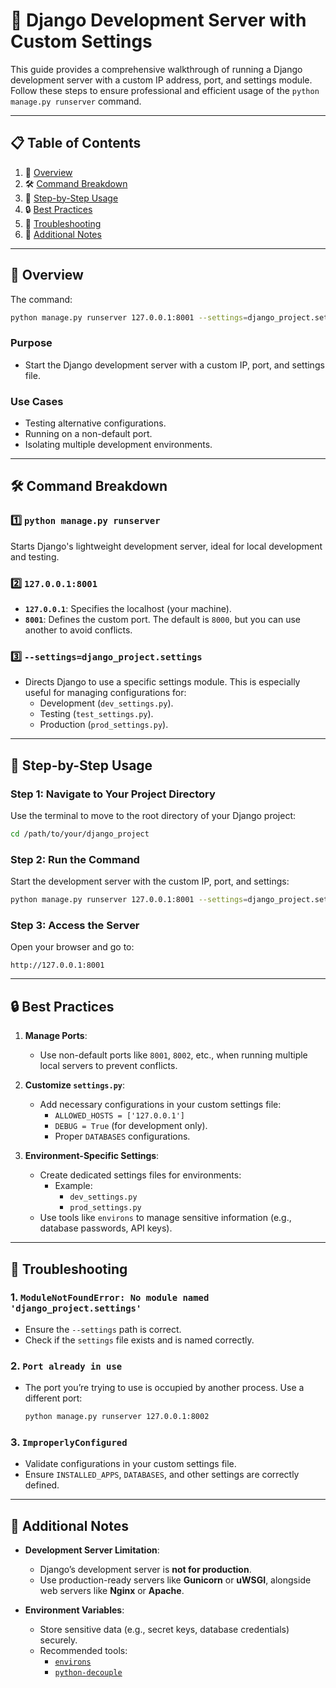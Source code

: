# 📘 **Django Development Server with Custom Settings** 

This guide provides a comprehensive walkthrough of running a Django development server with a custom IP address, port, and settings module. Follow these steps to ensure professional and efficient usage of the `python manage.py runserver` command.

---

## 📋 **Table of Contents**

1. 🌟 [Overview](#-overview)  
2. 🛠️ [Command Breakdown](#-command-breakdown)  
3. 🚀 [Step-by-Step Usage](#-step-by-step-usage)  
4. 🔒 [Best Practices](#-best-practices)  
5. 🛑 [Troubleshooting](#-troubleshooting)  
6. 📝 [Additional Notes](#-additional-notes)  

---

## 📌 **Overview**

The command:
```bash
python manage.py runserver 127.0.0.1:8001 --settings=django_project.settings
```

### Purpose
- Start the Django development server with a custom IP, port, and settings file.

### Use Cases
- Testing alternative configurations.
- Running on a non-default port.
- Isolating multiple development environments.

---

## 🛠️ **Command Breakdown**

### 1️⃣ `python manage.py runserver`
Starts Django's lightweight development server, ideal for local development and testing.

### 2️⃣ `127.0.0.1:8001`
- **`127.0.0.1`**: Specifies the localhost (your machine).
- **`8001`**: Defines the custom port. The default is `8000`, but you can use another to avoid conflicts.

### 3️⃣ `--settings=django_project.settings`
- Directs Django to use a specific settings module. This is especially useful for managing configurations for:
  - Development (`dev_settings.py`).
  - Testing (`test_settings.py`).
  - Production (`prod_settings.py`).

---

## 🚀 **Step-by-Step Usage**

### Step 1: Navigate to Your Project Directory
Use the terminal to move to the root directory of your Django project:
```bash
cd /path/to/your/django_project
```

### Step 2: Run the Command
Start the development server with the custom IP, port, and settings:
```bash
python manage.py runserver 127.0.0.1:8001 --settings=django_project.settings
```

### Step 3: Access the Server
Open your browser and go to:
```
http://127.0.0.1:8001
```

---

## 🔒 **Best Practices**

1. **Manage Ports**: 
   - Use non-default ports like `8001`, `8002`, etc., when running multiple local servers to prevent conflicts.

2. **Customize `settings.py`**:
   - Add necessary configurations in your custom settings file:
     - `ALLOWED_HOSTS = ['127.0.0.1']`
     - `DEBUG = True` (for development only).
     - Proper `DATABASES` configurations.

3. **Environment-Specific Settings**:
   - Create dedicated settings files for environments:
     - Example:
       - `dev_settings.py`
       - `prod_settings.py`
   - Use tools like `environs` to manage sensitive information (e.g., database passwords, API keys).

---

## 🛑 **Troubleshooting**

### 1. `ModuleNotFoundError: No module named 'django_project.settings'`
- Ensure the `--settings` path is correct.
- Check if the `settings` file exists and is named correctly.

### 2. `Port already in use`
- The port you’re trying to use is occupied by another process. Use a different port:
  ```bash
  python manage.py runserver 127.0.0.1:8002
  ```

### 3. `ImproperlyConfigured`
- Validate configurations in your custom settings file.
- Ensure `INSTALLED_APPS`, `DATABASES`, and other settings are correctly defined.

---

## 📝 **Additional Notes**

- **Development Server Limitation**:
  - Django’s development server is **not for production**.
  - Use production-ready servers like **Gunicorn** or **uWSGI**, alongside web servers like **Nginx** or **Apache**.

- **Environment Variables**:
  - Store sensitive data (e.g., secret keys, database credentials) securely.
  - Recommended tools:
    - [`environs`](https://pypi.org/project/environs/)
    - [`python-decouple`](https://pypi.org/project/python-decouple/)

